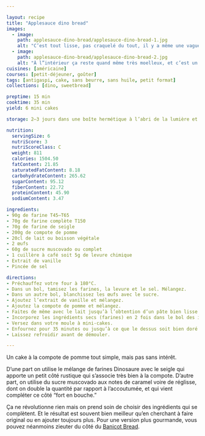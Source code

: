 ```yaml
---

layout: recipe
title: "Applesauce dino bread"
images:
  - image:
    path: applesauce-dino-bread/applesauce-dino-bread-1.jpg
    alt: "C’est tout lisse, pas craquelé du tout, il y a même une vaguelette sur le dessus."
  - image:
    path: applesauce-dino-bread/applesauce-dino-bread-2.jpg
    alt: "À l”intérieur ça reste quand même très moelleux, et c’est un beau contraste de textures finalement, pour un bread tout simple."
cuisines: [américaine]
courses: [petit-déjeuner, goûter]
tags: [antigaspi, cake, sans beurre, sans huile, petit format]
collections: [dino, sweetbread]

preptime: 15 min
cooktime: 35 min
yield: 6 mini cakes

storage: 2–3 jours dans une boîte hermétique à l’abri de la lumière et de la chaleur. 5 jours au frigo. 2 mois au congélateur.

nutrition:
  servingSize: 6
  nutriScore: 3
  nutriScoreClass: C
  weight: 811
  calories: 1504.50
  fatContent: 21.85
  saturatedFatContent: 8.18
  carbohydrateContent: 265.62
  sugarContent: 95.12
  fiberContent: 22.72
  proteinContent: 45.90
  sodiumContent: 3.47

ingredients:
- 90g de farine T45–T65
- 70g de farine complète T150
- 70g de farine de seigle
- 200g de compote de pomme
- 20cl de lait ou boisson végétale
- 2 œufs
- 60g de sucre muscovado ou complet
- 1 cuillère à café soit 5g de levure chimique
- Extrait de vanille 
- Pincée de sel 

directions:
- Préchauffez votre four à 180°C.
- Dans un bol, tamisez les farines, la levure et le sel. Mélangez. 
- Dans un autre bol, blanchissez les œufs avec le sucre. 
- Ajoutez l’extrait de vanille et mélangez.
- Ajoutez la compote de pomme et mélangez.
- Faites de même avec le lait jusqu’à l’obtention d’un pâte bien lisse.
- Incorporez les ingrédients secs (farines) en 2 fois dans le bol des ingrédients humides à l’aide d’une maryse.
- Versez dans votre moule à mini-cakes.
- Enfournez pour 35 minutes ou jusqu’à ce que le dessus soit bien doré et que la pointe d’un couteau ressorte légèrement humide.
- Laissez refroidir avant de démouler.

---
```


Un cake à la compote de pomme tout simple, mais pas sans intérêt.

D’une part on utilise le mélange de farines Dinosaure avec le seigle qui apporte un petit côté rustique qui s’associe très bien à la compote. D’autre part, on utilise du sucre muscovado aux notes de caramel voire de réglisse, dont on double la quantité par rapport à l’accoutumée, et qui vient compléter ce côté “fort en bouche.”

Ça ne révolutionne rien mais on prend soin de choisir des ingrédients qui se complètent. Et le résultat est souvent bien meilleur qu’en cherchant à faire original ou en ajouter toujours plus. Pour une version plus gourmande, vous pouvez néanmoins zieuter du côté du [Banicot Bread](banicot-bread.html).